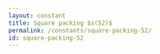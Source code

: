 ```yaml
---
layout: constant
title: Square packing $s(52)$
permalink: /constants/square-packing-52/
id: square-packing-52
---
```

